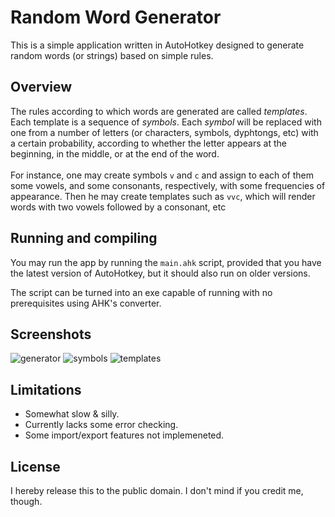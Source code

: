 # Random Word Generator
This is a simple application written in AutoHotkey designed to generate random words (or strings) based on simple rules.
## Overview
The rules according to which words are generated are called *templates*. Each template is a sequence of *symbols*. 
Each *symbol* will be replaced with one from a number of letters (or characters, symbols, dyphtongs, etc) with a certain probability, according to whether the letter appears at the beginning, in the middle, or at the end of the word.
<br><br>
For instance, one may create symbols `v` and `c` and assign to each of them some vowels, and some consonants, respectively, with some frequencies of appearance. Then he may create templates such as `vvc`, which will render words with two vowels followed by a consonant, etc

## Running and compiling
You may run the app by running the `main.ahk` script, provided that you have the latest version of AutoHotkey, but it should also run on older versions.

The script can be turned into an exe capable of running with no prerequisites using AHK's converter.

## Screenshots
![generator](https://raw.githubusercontent.com/petru-dimitriu/gac/master/generator.png)
![symbols](https://raw.githubusercontent.com/petru-dimitriu/gac/master/symbols.png)
![templates](https://raw.githubusercontent.com/petru-dimitriu/gac/master/templates.png)

## Limitations
* Somewhat slow & silly.
* Currently lacks some error checking.
* Some import/export features not implemeneted.

## License
I hereby release this to the public domain. I don't mind if you credit me, though.
